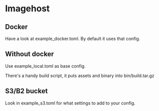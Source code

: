 # Imagehost

## Docker

Have a look at example_docker.toml.
By default it uses that config.

## Without docker

Use example_local.toml as base config.

There's a handy build script, it puts assets and binary into bin/build.tar.gz

## S3/B2 bucket

Look in example_s3.toml for what settings to add to your config.

